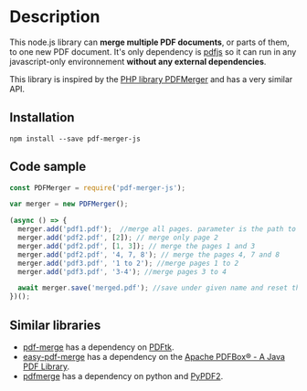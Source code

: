# Description

This node.js library can **merge multiple PDF documents**, or parts of them, to one new PDF document. It's only dependency is [pdfjs](https://www.npmjs.com/package/pdfjs) so it can run in any javascript-only environnement **without any external dependencies**.

This library is inspired by the [PHP library PDFMerger](https://github.com/myokyawhtun/PDFMerger) and has a very similar API.

## Installation

`npm install --save pdf-merger-js`

## Code sample

```javascript
const PDFMerger = require('pdf-merger-js');

var merger = new PDFMerger();

(async () => {
  merger.add('pdf1.pdf');  //merge all pages. parameter is the path to file and filename.
  merger.add('pdf2.pdf', [2]); // merge only page 2
  merger.add('pdf2.pdf', [1, 3]); // merge the pages 1 and 3
  merger.add('pdf2.pdf', '4, 7, 8'); // merge the pages 4, 7 and 8
  merger.add('pdf3.pdf', '1 to 2'); //merge pages 1 to 2
  merger.add('pdf3.pdf', '3-4'); //merge pages 3 to 4

  await merger.save('merged.pdf'); //save under given name and reset the internal document
})();
```

## Similar libraries

* [pdf-merge](https://www.npmjs.com/package/pdf-merge) has a dependency on [PDFtk](https://www.pdflabs.com/tools/pdftk-the-pdf-toolkit/).
* [easy-pdf-merge](https://www.npmjs.com/package/easy-pdf-merge) has a dependency on the [Apache PDFBox® - A Java PDF Library](https://pdfbox.apache.org/).
* [pdfmerge](https://www.npmjs.com/package/pdfmerge) has a dependency on python and [PyPDF2](https://pythonhosted.org/PyPDF2/).

